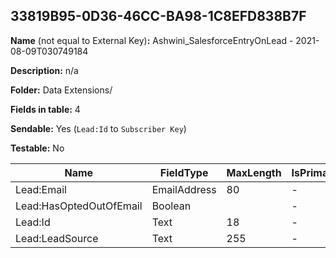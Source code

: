 ## 33819B95-0D36-46CC-BA98-1C8EFD838B7F

**Name** (not equal to External Key)**:** Ashwini_SalesforceEntryOnLead - 2021-08-09T030749184

**Description:** n/a

**Folder:** Data Extensions/

**Fields in table:** 4

**Sendable:** Yes (`Lead:Id` to `Subscriber Key`)

**Testable:** No

| Name | FieldType | MaxLength | IsPrimaryKey | IsNullable | DefaultValue |
| --- | --- | --- | --- | --- | --- |
| Lead:Email | EmailAddress | 80 | - | + |  |
| Lead:HasOptedOutOfEmail | Boolean |  | - | + | False |
| Lead:Id | Text | 18 | - | - |  |
| Lead:LeadSource | Text | 255 | - | + |  |
